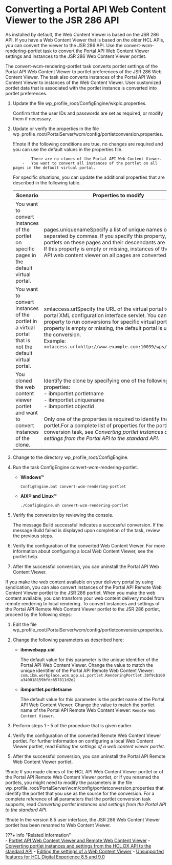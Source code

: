 # Converting a Portal API Web Content Viewer to the JSR 286 API

As installed by default, the Web Content Viewer is based on the JSR 286 API. If you have a Web Content Viewer that is based on the older HCL APIs, you can convert the viewer to the JSR 286 API. Use the convert-wcm-rendering-portlet task to convert the Portal API Web Content Viewer settings and instances to the JSR 286 Web Content Viewer portlet.

The convert-wcm-rendering-portlet task converts portlet settings of the Portal API Web Content Viewer to portlet preferences of the JSR 286 Web Content Viewer. The task also converts instances of the Portal API Web Content Viewer to instances of the Web Content Viewer. User customized portlet data that is associated with the portlet instance is converted into portlet preferences.

1.  Update the file wp_profile_root/ConfigEngine/wkplc.properties.

    Confirm that the user IDs and passwords are set as required, or modify them if necessary.

2.  Update or verify the properties in the file wp_profile_root/PortalServer/wcm/config/portletconversion.properties.

    !!!note
        If the following conditions are true, no changes are required and you can use the default values in the properties file.

            -   There are no clones of the Portal API Web Content Viewer.
            -   You want to convert all instances of the portlet on all pages in the default virtual portal.
    
    For specific situations, you can update the additional properties that are described in the following table.

    |Scenario|Properties to modify|
    |--------|--------------------|
    |You want to convert instances of the portlet on specific pages in the default virtual portal.|pages.uniquenameSpecify a list of unique names of pages, separated by commas. If you specify this property, only portlets on these pages and their descendants are converted. If this property is empty or missing, instances of the Portal API web content viewer on all pages are converted.|
    |You want to convert instances of the portlet in a virtual portal that is not the default virtual portal.|xmlaccess.urlSpecify the URL of the virtual portal to the portal XML configuration interface servlet. You can use this property to run conversions for specific virtual portals. If this property is empty or missing, the default portal is used to run the conversion.<br>Example: `xmlaccess.url=http://www.example.com:10039/wps/config/vp1`|
    |You cloned the web content viewer portlet and want to convert instances of the clone.|Identify the clone by specifying one of the following properties: <br> -   ibmportlet.portletname <br> -   ibmportlet.uniquename <br> -   ibmportlet.objectid <br><br>Only one of the properties is required to identify the portlet.For a complete list of properties for the portlet conversion task, see *Converting portlet instances and settings from the Portal API to the standard API.*|

3.  Change to the directory wp_profile_root/ConfigEngine.

4.  Run the task ConfigEngine convert-wcm-rendering-portlet.

    -   **Windows™**

        `ConfigEngine.bat convert-wcm-rendering-portlet`

    -   **AIX® and Linux™**

        `./ConfigEngine.sh convert-wcm-rendering-portlet`

5.  Verify the conversion by reviewing the console.

    The message Build successful indicates a successful conversion. If the message Build failed is displayed upon completion of the task, review the previous steps.

6.  Verify the configuration of the converted Web Content Viewer. For more information about configuring a local Web Content Viewer, see the portlet help.

7.  After the successful conversion, you can uninstall the Portal API Web Content Viewer.


If you make the web content available on your delivery portal by using syndication, you can also convert instances of the Portal API Remote Web Content Viewer portlet to the JSR 286 portlet. When you make the web content available, you can transform your web content delivery model from remote rendering to local rendering. To convert instances and settings of the Portal API Remote Web Content Viewer portlet to the JSR 286 portlet, proceed by the following steps:

1.  Edit the file wp_profile_root/PortalServer/wcm/config/portletconversion.properties.

2.  Change the following parameters as described here:
    
    -   **ibmwebapp.uid**

        The default value for this parameter is the unique identifier of the Portal API Web Content Viewer. Change the value to match the unique identifier of the Portal API Remote Web Content Viewer: `com.ibm.workplace.wcm.app.ui.portlet.RenderingPortlet.30f9cb100a340018159bfdc657811d2e2`

    -   **ibmportlet.portletname**

        The default value for this parameter is the portlet name of the Portal API Web Content Viewer. Change the value to match the portlet name of the Portal API Remote Web Content Viewer: `Remote Web Content Viewer`.

3.  Perform steps 1 - 5 of the procedure that is given earlier.

4.  Verify the configuration of the converted Remote Web Content Viewer portlet. For further information on configuring a local Web Content Viewer portlet, read *Editing the settings of a web content viewer portlet*.

5.  After the successful conversion, you can uninstall the Portal API Remote Web Content Viewer portlet.

!!!note
    If you made clones of the HCL API Web Content Viewer portlet or of the Portal API Remote Web Content Viewer portlet, or if you renamed the portlets, you might need to modify the parameters in the file wp_profile_root/PortalServer/wcm/config/portletconversion.properties that identify the portlet that you use as the source for the conversion. For a complete reference of all parameters that the portlet conversion task supports, read *Converting portlet instances and settings from the Portal API to the standard API*.

!!!note
    In the version 8.5 user interface, the JSR 286 Web Content Viewer portlet has been renamed to Web Content Viewer.

???+ info "Related information"  
    -   [Portlet API Web Content Viewer and Remote Web Content Viewer](../../../../../../../deployment/manage/migrate/planning_migration/migration_consideration/migrating_wcm_70_80/mig_pre_wcm_portlets.md)
    -   [Converting portlet instances and settings from the HCL DX API to the standard API](../../../../../../../extend_dx/portlets_development/portlet_api/converting_dx_portlets_to_java_standard_api/migrt_ptlt_api.md)
    -   [Editing the settings of a Web Content Viewer](./../../../../../../../manage_content/wcm/wcm_content_delivery/wcm_user_assistance/editing_webcontent_portlet/editing_setting_of_web_content_viewer/index.md)
    -   [Unsupported features for HCL Digital Experience 8.5 and 9.0](../../../../../../../whatsnew/unsupported_features.md)

